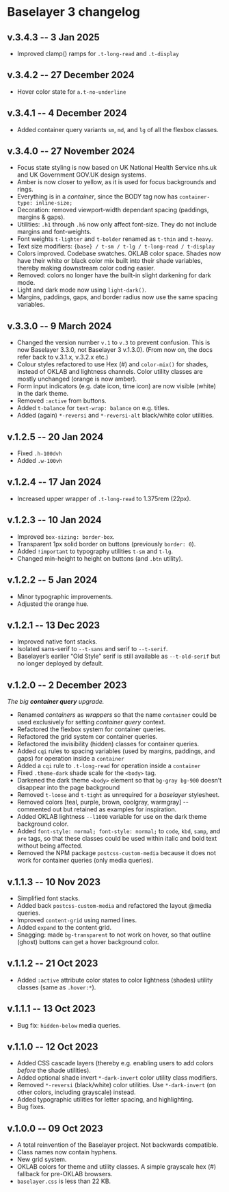 <!--
• Increment version control numbers in
  README.md, baselayer.css, metadata.json,
  package.json, package-lock.json (x2), and
  this CHANGELOG.md
• Increment filesize in README.md, and
  metadata.json.
-->

# Baselayer 3 changelog

## v.3.4.3 -- 3 Jan 2025

* Improved clamp() ramps for `.t-long-read` and `.t-display`

## v.3.4.2 -- 27 December 2024

* Hover color state for `a.t-no-underline`

## v.3.4.1 -- 4 December 2024

* Added container query variants  `sm`, `md`, and `lg` of all the flexbox classes.

## v.3.4.0 -- 27 November 2024

* Focus state styling is now based on UK National Health Service nhs.uk and UK Government GOV.UK design systems.
* Amber is now closer to yellow, as it is used for focus backgrounds and rings.
* Everything is in a _container_, since the BODY tag now has `container-type: inline-size;`
* Decoration: removed viewport-width dependant spacing (paddings, margins & gaps).
* Utilities: `.h1` through `.h6` now only affect font-size. They do not include margins and font-weights.
* Font weights `t-lighter` and `t-bolder` renamed as `t-thin` and `t-heavy`.
* Text size modifiers: `{base} / t-sm / t-lg / t-long-read / t-display`
* Colors improved. Codebase swatches. OKLAB color space. Shades now have their white or black color mix built into their shade variables, thereby making downstream color coding easier.
* Removed: colors no longer have the built-in slight darkening for dark mode.
* Light and dark mode now using `light-dark()`.
* Margins, paddings, gaps, and border radius now use the same spacing variables.

## v.3.3.0 -- 9 March 2024

* Changed the version number `v.1` to `v.3` to prevent confusion. This is now Baselayer 3.3.0, not Baselayer 3 v.1.3.0). (From now on, the docs refer back to v.3.1.x, v.3.2.x etc.)
* Colour styles refactored to use Hex (#) and `color-mix()` for shades, instead of OKLAB and lightness channels. Color utility classes are mostly unchanged (orange is now amber).
* Form input indicators (e.g. date icon, time icon) are now visible (white) in the dark theme.
* Removed `:active` from buttons.
* Added `t-balance` for `text-wrap: balance` on e.g. titles.
* Added (again) `*-reversi` and `*-reversi-alt` black/white color utilities.

## v.1.2.5 -- 20 Jan 2024

* Fixed `.h-100dvh`
* Added `.w-100vh`

## v.1.2.4 -- 17 Jan 2024

* Increased upper wrapper of `.t-long-read` to 1.375rem (22px).

## v.1.2.3 -- 10 Jan 2024

* Improved `box-sizing: border-box`.
* Transparent 1px solid border on buttons (previously `border: 0`).
* Added `!important` to typography utilities `t-sm` and `t-lg`.
* Changed min-height to height on buttons (and `.btn` utility).

## v.1.2.2 -- 5 Jan 2024

* Minor typographic improvements.
* Adjusted the orange hue.

## v.1.2.1 -- 13 Dec 2023

* Improved native font stacks.
* Isolated sans-serif to `--t-sans` and serif to `--t-serif`.
* Baselayer’s earlier “Old Style” serif is still available as `--t-old-serif` but no longer deployed by default.

## v.1.2.0 -- 2 December 2023

_The big **container query** upgrade._

* Renamed _containers_ as _wrappers_ so that the name `container` could be used exclusively for setting _container query_ context.
* Refactored the flexbox system for container queries.
* Refactored the grid system cor container queries.
* Refactored the invisibility (hidden) classes for container queries.
* Added `cqi` rules to spacing variables (used by margins, paddings, and gaps) for operation inside a `container`
* Added a `cqi` rule to `.t-long-read` for operation inside a `container`
* Fixed `.theme-dark` shade scale for the `<body>` tag.
* Darkened the dark theme `<body>` element so that `bg-gray bg-900` doesn’t disappear into the page background
* Removed `t-loose` and `t-tight` as unrequired for a _baselayer_ stylesheet.
* Removed colors [teal, purple, brown, coolgray, warmgray] -- commented out but retained as examples for inspiration.
* Added OKLAB lightness `--l1000` variable for use on the dark theme background color.
* Added `font-style: normal; font-style: normal;` to `code`, `kbd`, `samp`, and `pre` tags, so that these classes could be used within italic and bold text without being affected.
* Removed the NPM package `postcss-custom-media` because it does not work for container queries (only media queries).

## v.1.1.3 -- 10 Nov 2023

* Simplified font stacks.
* Added back `postcss-custom-media` and refactored the layout @media queries.
* Improved `content-grid` using named lines.
* Added `expand` to the content grid.
* Snagging: made `bg-transparent` to not work on hover, so that outline (ghost) buttons can get a hover background color.

## v.1.1.2 -- 21 Oct 2023

* Added `:active` attribute color states to color lightness (shades) utility classes (same as `.hover:*`).

## v.1.1.1 -- 13 Oct 2023

* Bug fix: `hidden-below` media queries.

## v.1.1.0 -- 12 Oct 2023

* Added CSS cascade layers (thereby e.g. enabling users to add colors _before_ the shade utilities).
* Added optional shade invert `*-dark-invert` color utility class modifiers.
* Removed `*-reversi` (black/white) color utilities. Use `*-dark-invert` (on other colors, including grayscale) instead.
* Added typographic utilities for letter spacing, and highlighting.
* Bug fixes.

## v.1.0.0 -- 09 Oct 2023

* A total reinvention of the Baselayer project. Not backwards compatible.
* Class names now contain hyphens.
* New grid system.
* OKLAB colors for theme and utility classes. A simple grayscale hex (#) fallback for pre-OKLAB browsers.
* `baselayer.css` is less than 22 KB.
